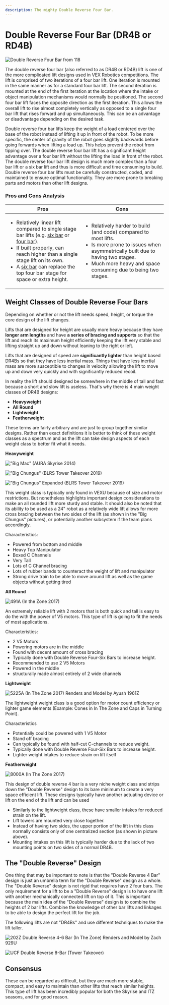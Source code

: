 ```yaml
---
description: The mighty Double Reverse Four Bar.
---
```


# Double Reverse Four Bar (DR4B or RD4B)



![Double Reverse Four Bar from 118](../../.gitbook/assets/118.jpg)

The double reverse four bar (also referred to as DR4B or RD4B) lift is one of the more complicated lift designs used in VEX Robotics competitions. The lift is comprised of two iterations of a four bar lift. One iteration is mounted in the same manner as for a standard four bar lift. The second iteration is mounted at the end of the ﬁrst iteration at the location where the intake or object manipulation mechanisms would normally be positioned. The second four bar lift faces the opposite direction as the ﬁrst iteration. This allows the overall lift to rise almost completely vertically as opposed to a single four bar lift that rises forward and up simultaneously. This can be an advantage or disadvantage depending on the desired task.

Double reverse four bar lifts keep the weight of a load centered over the base of the robot instead of lifting it up in front of the robot. To be more specific, the center of gravity of the robot goes slightly backwards before going forwards when lifting a load up. This helps prevent the robot from tipping over. The double reverse four bar lift has a signiﬁcant height advantage over a four bar lift without the lifting the load in front of the robot. The double reverse four bar lift design is much more complex than a four bar lift or a six bar lift and thus is more difficult and time consuming to build. Double reverse four bar lifts must be carefully constructed, coded, and maintained to ensure optimal functionality. They are more prone to breaking parts and motors than other lift designs.

### Pros and Cons Analysis

| Pros                                                                                                                                                                                                                                                                                                                                                 | Cons                                                                                                                                                                                                                                     |
| ---------------------------------------------------------------------------------------------------------------------------------------------------------------------------------------------------------------------------------------------------------------------------------------------------------------------------------------------------- | ---------------------------------------------------------------------------------------------------------------------------------------------------------------------------------------------------------------------------------------- |
| <ul><li>Relatively linear lift compared to single stage bar lifts (e.g. <a href="six-bar.md">six bar</a> or<a href="four-bar.md"> four bar</a>).</li><li>If built properly, can reach higher than a single stage lift on its own.</li><li>A <a href="six-bar.md">six bar</a> can replace the top four bar stage for space or extra height.</li></ul> | <ul><li>Relatively harder to build (and code) compared to most lifts.</li><li>Is more prone to issues when asymmetrically built due to having two stages.</li><li>Much more heavy and space consuming due to being two stages.</li></ul> |

## Weight Classes of Double Reverse Four Bars

Depending on whether or not the lift needs speed, height, or torque the core design of the lift changes.

Lifts that are designed for height are usually more heavy because they have **longer arm lengths** and have **a series of bracing and supports** so that the lift and reach its maximum height efficiently keeping the lift very stable and lifting straight up and down without leaning to the right or left.

Lifts that are designed of speed are **significantly lighter** than height based DR4Bs so that they have less inertial mass. Things that have less inertial mass are more susceptible to changes in velocity allowing the lift to move up and down very quickly and with significantly reduced recoil.

In reality the lift should designed be somewhere in the middle of tall and fast because a short and slow lift is useless. That's why there is 4 main weight classes of DR4B designs:

* **Heavyweight**
* **All Round**
* **Lightweight**
* **Featherweight**

These terms are fairly arbitrary and are just to group together similar designs. Rather than exact definitions it is better to think of these weight classes as a spectrum and as the lift can take design aspects of each weight class to better fit what it needs.

**Heavyweight**

!["Big Mac" (AURA Skyrise 2014)](../../.gitbook/assets/aura-vexu-2015-reveal-0-32-screenshot-2-.png)

!["Big Chungus" (BLRS Tower Takeover 2019)](<../../.gitbook/assets/image (13) (2).png>)

!["Big Chungus" Expanded (BLRS Tower Takeover 2019)](../../.gitbook/assets/cjr\_0286.jpg)

This weight class is typically only found in VEXU because of size and motor restrictions. But nonetheless highlights important design considerations to make an all rounded lift more sturdy and stable. It should also be noted that its ability to be used as a 24" robot as a relatively wide lift allows for more cross bracing between the two sides of the lift (as shown in the "Big Chungus" pictures), or potentially another subsystem if the team plans accordingly.

Characteristics:

* Powered from bottom and middle
* Heavy Top Manipulator
* Boxed C Channels
* Very Tall
* Lots of C Channel bracing
* Lots of rubber bands to counteract the weight of lift and manipulator
* Strong drive train to be able to move around lift as well as the game objects without getting tired

**All Round**

![491A (In the Zone 2017)](<../../.gitbook/assets/image (28) (3).png>)

An extremely reliable lift with 2 motors that is both quick and tall is easy to do the with the power of V5 motors. This type of lift is going to fit the needs of most applications.

Characteristics:

* 2 V5 Motors
* Powering motors are in the middle
* Found with decent amount of cross bracing
* Typically done with Double Reverse Four-Six Bars to increase height.
* Recommended to use 2 V5 Motors
* Powered in the middle
* structurally made almost entirely of 2 wide channels

**Lightweight**

![5225A (In The Zone 2017) Renders and Model by Ayush 1961Z](../../.gitbook/assets/2.png)

The lightweight weight class is a good option for motor count efficiency or lighter game elements (Example: Cones in In The Zone and Caps in Turning Point).

Characteristics

* Potentially could be powered with 1 V5 Motor
* Stand off bracing
* Can typically be found with half-cut C-channels to reduce weight.
* Typically done with Double Reverse Four-Six Bars to increase height.
* Lighter weight intakes to reduce strain on lift itself

**Featherweight**

![8000A (In The Zone 2017)](../../.gitbook/assets/8000-in-the-zone-vex-reveal-0-21-screenshot.png)

This design of double reverse 4 bar is a very niche weight class and strips down the "Double Reverse" design to its bare minimum to create a very space efficient lift. These designs typically have another actuating device or lift on the end of the lift and can be used

* Similarly to the lightweight class, these have smaller intakes for reduced strain on the lift.
* Lift towers are mounted very close together.
* Instead of having two sides, the upper portion of the lift in this class normally consists only of one centralized section (as shown in picture above).
* Mounting intakes on this lift is typically harder due to the lack of two mounting points on two sides of a normal DR4B.

## The "Double Reverse" Design

One thing that may be important to note is that the "Double Reverse 4 Bar" design is just an umbrella term for the "Double Reverse" design as a whole. The "Double Reverse" design is not rigid that requires have 2 four bars. The only requirement for a lift to be a "Double Reverse" design is to have one lift with another mechanically connected lift on top of it. This is important because the main idea of the "Double Reverse" design is to combine the heights of 2 bar lifts. Combine the knowledge of other bar lifts and linkages to be able to design the perfect lift for the job.

The following lifts are not "DR4Bs" and use different techniques to make the lift taller.

![202Z Double Reverse 4-6 Bar (In The Zone) Renders and Model by Zach 929U ](../../.gitbook/assets/render-4.png)

![UCF Double Reverse 8-Bar (Tower Takeover)](../../.gitbook/assets/hbwyc4249bcegiseqrr9eaev5i7ujufgpdum28epeez9lqenrsn6aogrnhwyadulrobk62fhu-pkf3dhp9ysxmqat9g1jlougnft.png)

## Consensus

These can be regarded as difficult, but they are much more stable, compact, and easy to maintain than other lifts that reach similar heights. This type of lift has been incredibly popular for both the Skyrise and ITZ seasons, and for good reason.



